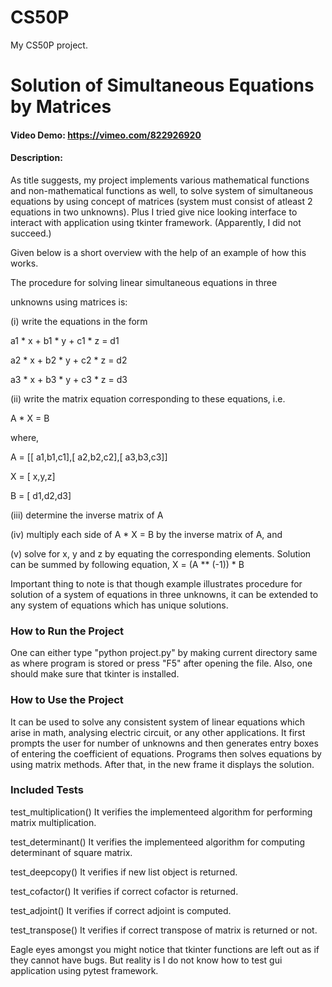 # CS50P
My CS50P project.
# Solution of Simultaneous Equations by Matrices
#### Video Demo:  https://vimeo.com/822926920
#### Description:

As title suggests, my project implements various mathematical functions and non-mathematical functions as well, to solve system of simultaneous equations by using concept of matrices (system must consist of atleast 2 equations in two unknowns). Plus I tried give nice looking interface to interact with application using tkinter framework. (Apparently, I did not succeed.)

Given below is a short overview with the help of an example of how this works.

The procedure for solving linear simultaneous equations in three

unknowns using matrices is:

 (i) write the equations in the form

a1 * x + b1 * y + c1 * z = d1

a2 * x + b2 * y + c2 * z = d2

a3 * x + b3 * y + c3 * z = d3

 (ii) write the matrix equation corresponding to these equations,
 i.e.

 A * X = B

 where,

A = [[ a1,b1,c1],[ a2,b2,c2],[ a3,b3,c3]]

X = [ x,y,z]

B = [ d1,d2,d3]

 (iii) determine the inverse matrix of A

 (iv) multiply each side of
 A * X = B
 by the inverse matrix of A, and


 (v) solve for x, y and z by equating the corresponding elements.
 Solution can be summed by following equation,
 X = (A ** (-1)) * B

Important thing to note is that though example illustrates procedure for solution of a system of equations in three unknowns, it can be extended to any system of equations which has unique solutions.


### How to Run the Project

One can either type "python project.py" by making current directory same as where program is stored or press "F5" after opening the file.
Also, one should make sure that tkinter is installed.

### How to Use the Project

It can be used to solve any consistent system of linear equations which arise in math, analysing electric circuit, or any other applications.
It first prompts the user for number of unknowns and then generates entry boxes of entering the coefficient of equations.
Programs then solves equations by using matrix methods.
After that, in the new frame it displays the solution.

### Included Tests

test_multiplication()
It verifies the implementeed algorithm for performing matrix multiplication.

test_determinant()
It verifies the implementeed algorithm for computing determinant of square matrix.

test_deepcopy()
It verifies if new list object is returned.

test_cofactor()
It verifies if correct cofactor is returned.

test_adjoint()
It verifies if correct adjoint is computed.

test_transpose()
It verifies if correct transpose of matrix is returned or not.

Eagle eyes amongst you might notice that tkinter functions are left out as if they cannot have bugs. But reality is I do not know how to test gui application using pytest framework.
